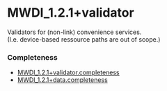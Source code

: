 # MWDI_1.2.1+validator
Validators for (non-link) convenience services.  
(I.e. device-based ressource paths are out of scope.)  

### Completeness
- [MWDI_1.2.1+validator.completeness](./MWDI_1.2.1+validator.completeness/MWDI_1.2.1+validator.completeness.json)  
- [MWDI_1.2.1+data.completeness](./MWDI_1.2.1+validator.completeness/MWDI_1.2.1+data.completeness.json)  
